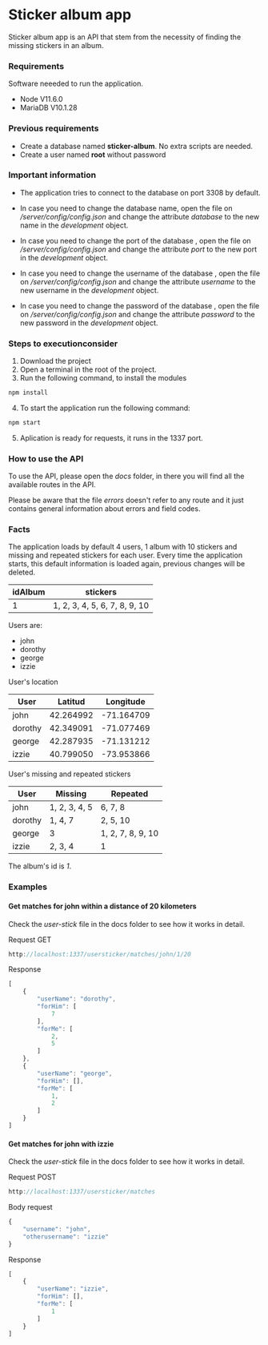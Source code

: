 # Sticker album app
Sticker album app is an API that stem from the necessity of finding the missing stickers in an album.
### Requirements
Software neeeded to run the application.

- Node V11.6.0
- MariaDB V10.1.28

### Previous requirements

- Create a database named **sticker-album**. No extra scripts are needed.
- Create a user named **root** without password

### Important information

- The application tries to connect to the database on port 3308 by default.

- In case you need to change the database name, open the file on */server/config/config.json* and change the attribute *database* to the new name in the *development* object.

- In case you need to change the port of the database , open the file on */server/config/config.json* and change the attribute *port* to the new port in the *development* object.

- In case you need to change the username of the database , open the file on */server/config/config.json* and change the attribute *username* to the new username in the *development* object.

- In case you need to change the password of the database , open the file on */server/config/config.json* and change the attribute *password* to the new password in the *development* object.

### Steps to executionconsider

1. Download the project
2. Open a terminal in the root of the project.
3. Run the following command, to install the modules
```Javascript
npm install
```
4. To start the application run the following command:
```Javascript
npm start
```
5. Aplication is ready for requests, it runs in the 1337 port.

### How to use  the API

To use the API, please open the *docs* folder, in there you will find all the available routes in the API.

Please  be aware that the file *errors* doesn't refer to any route and it just contains general information about errors and field codes.

### Facts
The application loads by default 4 users, 1 album with 10 stickers and missing and repeated stickers for each user. Every time the application starts, this default information is loaded again, previous changes will be deleted.

|idAlbum|stickers|
|---|---|
|1|1, 2, 3, 4, 5, 6, 7, 8, 9, 10|

Users are:
- john
- dorothy
- george
- izzie

User's location

|User|Latitud|Longitude|
|---|---|---|
|john|42.264992|-71.164709|
|dorothy|42.349091|-71.077469|
|george|42.287935|-71.131212|
|izzie|40.799050|-73.953866|

User's missing and repeated stickers

|User|Missing|Repeated|
|---|---|---|
|john|1, 2, 3, 4, 5|6, 7, 8|
|dorothy|1, 4, 7|2, 5, 10|
|george|3|1, 2, 7, 8, 9, 10|
|izzie|2, 3, 4|1|

The album's id is *1*.

### Examples 

#### Get matches for john within a distance of 20 kilometers

Check the *user-stick* file in the docs folder to see how it works in detail.

Request GET

```Javascript
http://localhost:1337/usersticker/matches/john/1/20
```

Response
```Javascript
[
    {
        "userName": "dorothy",
        "forHim": [
            7
        ],
        "forMe": [
            2,
            5
        ]
    },
    {
        "userName": "george",
        "forHim": [],
        "forMe": [
            1,
            2
        ]
    }
]
```

#### Get matches for john with izzie

Check the *user-stick* file in the docs folder to see how it works in detail.

Request POST

```Javascript
http://localhost:1337/usersticker/matches
```

Body request
```Javascript
{
	"username": "john",
	"otherusername": "izzie"
}
```
Response
```Javascript
[
    {
        "userName": "izzie",
        "forHim": [],
        "forMe": [
            1
        ]
    }
]
```

